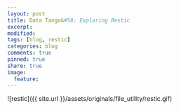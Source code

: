 ```yaml
---
layout: post
title: Data Tango&#58; Exploring Restic
excerpt:
modified:
tags: [blog, restic]
categories: blog
comments: true
pinned: true
share: true
image:
  feature:
---
```


![restic]({{ site.url }}/assets/originals/file_utility/restic.gif)
